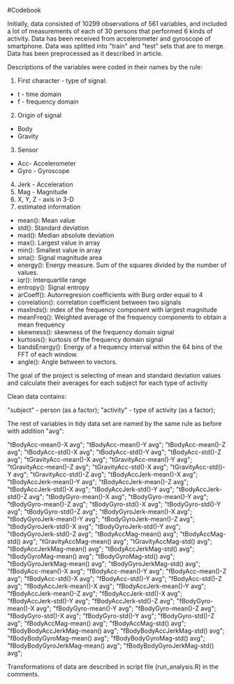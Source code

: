 #Codebook

Initially, data consisted of 10299 observations of 561 variables, and included a lot of measurements of each of 30 persons that performed 6 kinds of activity. Data has been received from accelerometer and gyroscope of smartphone.
Data was splitted into "train" and "test" sets that are to merge.
Data has been preprocessed as it described in article.

Descriptions of the variables were coded in their names by the rule:

1. First character - type of signal:
  + t - time domain
  + f - frequency domain
2. Origin of signal
  + Body
  + Gravity
3. Sensor
  + Acc- Accelerometer
  + Gyro - Gyroscope
4. Jerk - Acceleration
5. Mag - Magnitude
6. X, Y, Z - axis in 3-D
7. estimated information
  + mean(): Mean value
  + std(): Standard deviation
  + mad(): Median absolute deviation 
  + max(): Largest value in array
  + min(): Smallest value in array
  + sma(): Signal magnitude area
  + energy(): Energy measure. Sum of the squares divided by the number of values. 
  + iqr(): Interquartile range 
  + entropy(): Signal entropy
  + arCoeff(): Autorregresion coefficients with Burg order equal to 4
  + correlation(): correlation coefficient between two signals
  + maxInds(): index of the frequency component with largest magnitude
  + meanFreq(): Weighted average of the frequency components to obtain a mean frequency
  + skewness(): skewness of the frequency domain signal 
  + kurtosis(): kurtosis of the frequency domain signal 
  + bandsEnergy(): Energy of a frequency interval within the 64 bins of the FFT of each window.
  + angle(): Angle between to vectors.

The goal of the project is selecting of mean and standard deviation values and calculate their averages for each subject for each type of activity  

Clean data contains:

"subject" - person (as a factor);
"activity" - type of activity (as a factor);

The rest of variables in tidy data set are named by the same rule as before with addition "avg":

"tBodyAcc-mean()-X avg";
"tBodyAcc-mean()-Y avg";
"tBodyAcc-mean()-Z avg";
"tBodyAcc-std()-X avg";
"tBodyAcc-std()-Y avg";
"tBodyAcc-std()-Z avg";
"tGravityAcc-mean()-X avg";
"tGravityAcc-mean()-Y avg";
"tGravityAcc-mean()-Z avg";
"tGravityAcc-std()-X avg";
"tGravityAcc-std()-Y avg";
"tGravityAcc-std()-Z avg";
"tBodyAccJerk-mean()-X avg";
"tBodyAccJerk-mean()-Y avg";
"tBodyAccJerk-mean()-Z avg";
"tBodyAccJerk-std()-X avg";
"tBodyAccJerk-std()-Y avg";
"tBodyAccJerk-std()-Z avg";
"tBodyGyro-mean()-X avg";
"tBodyGyro-mean()-Y avg";
"tBodyGyro-mean()-Z avg";
"tBodyGyro-std()-X avg";
"tBodyGyro-std()-Y avg";
"tBodyGyro-std()-Z avg";
"tBodyGyroJerk-mean()-X avg";
"tBodyGyroJerk-mean()-Y avg";
"tBodyGyroJerk-mean()-Z avg";
"tBodyGyroJerk-std()-X avg";
"tBodyGyroJerk-std()-Y avg";
"tBodyGyroJerk-std()-Z avg";
"tBodyAccMag-mean() avg";
"tBodyAccMag-std() avg";
"tGravityAccMag-mean() avg";
"tGravityAccMag-std() avg";
"tBodyAccJerkMag-mean() avg";
"tBodyAccJerkMag-std() avg";
"tBodyGyroMag-mean() avg";
"tBodyGyroMag-std() avg";
"tBodyGyroJerkMag-mean() avg";
"tBodyGyroJerkMag-std() avg";
"fBodyAcc-mean()-X avg";
"fBodyAcc-mean()-Y avg";
"fBodyAcc-mean()-Z avg";
"fBodyAcc-std()-X avg";
"fBodyAcc-std()-Y avg";
"fBodyAcc-std()-Z avg";
"fBodyAccJerk-mean()-X avg";
"fBodyAccJerk-mean()-Y avg";
"fBodyAccJerk-mean()-Z avg";
"fBodyAccJerk-std()-X avg";
"fBodyAccJerk-std()-Y avg";
"fBodyAccJerk-std()-Z avg";
"fBodyGyro-mean()-X avg";
"fBodyGyro-mean()-Y avg";
"fBodyGyro-mean()-Z avg";
"fBodyGyro-std()-X avg";
"fBodyGyro-std()-Y avg";
"fBodyGyro-std()-Z avg";
"fBodyAccMag-mean() avg";
"fBodyAccMag-std() avg";
"fBodyBodyAccJerkMag-mean() avg";
"fBodyBodyAccJerkMag-std() avg";
"fBodyBodyGyroMag-mean() avg";
"fBodyBodyGyroMag-std() avg";
"fBodyBodyGyroJerkMag-mean() avg";
"fBodyBodyGyroJerkMag-std() avg";

Transformations of data are described in script file (run_analysis.R) in the comments.